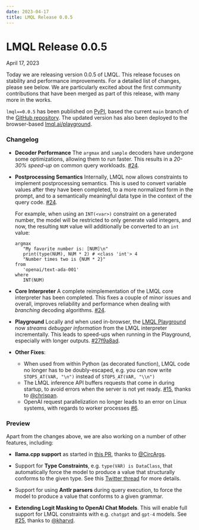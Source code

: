 ```yaml
---
date: 2023-04-17
title: LMQL Release 0.0.5
---
```


# LMQL Release 0.0.5

<span class="date">April 17, 2023</span>

Today we are releasing version 0.0.5 of LMQL. This release focuses on stability and performance improvements. For a detailed list of changes, please see below. We are particularly excited about the first community contributions that have been merged as part of this release, with many more in the works.

`lmql==0.0.5` has been published on [PyPI](https://pypi.org/project/lmql/), based the current `main` branch of the [GitHub repository](https://github.com/eth-sri/lmql). The updated version has also been deployed to the browser-based [lmql.ai/playground](http://lmql.ai/playground).

### Changelog

* **Decoder Performance** The `argmax` and `sample` decoders have undergone some optimizations, allowing them to run faster. This results in a *20-30% speed-up* on common query workloads. [#24](https://github.com/eth-sri/lmql/pull/24).

* **Postprocessing Semantics** Internally, LMQL now allows constraints to implement postprocessing semantics. This is used to convert variable values after they have been completed, to a more normalized form in the prompt, and to a semantically meaningful data type in the context of the query code. [#24](https://github.com/eth-sri/lmql/pull/24). 

   For example, when using an `INT(<var>)` constraint on a generated number, the model will be restricted to only generate valid integers, and now, the resulting `NUM` value will additionally be converted to an `int` value:

   ```
   argmax
      "My favorite number is: [NUM]\n"
      print(type(NUM), NUM * 2) # <class 'int'> 4
      "Number times two is {NUM * 2}"
   from
      'openai/text-ada-001'
   where
      INT(NUM) 
   ```

* **Core Interpreter** A complete reimplementation of the LMQL core interpreter has been completed. This fixes a couple of minor issues and overall, improves reliability and performance when dealing with *branching* decoding algorithms. [#24](https://github.com/eth-sri/lmql/pull/24).


* **Playground** Locally and when used in-browser, the [LMQL Playground](http://lmql.ai/playground) now *streams debugger information* from the LMQL interpreter incrementally. This leads to speed-ups when running in the Playground, especially with longer outputs. [#27f9a8ad](https://github.com/eth-sri/lmql/commit/27f9a8adb819f732608ef61c9aca9dca579dc536).


* **Other Fixes**:
    - When used from within Python (as decorated function), LMQL code no longer has to be doubly-escaped, e.g. you can now write `STOPS_AT(VAR, "\n")` instead of `STOPS_AT(VAR, "\\n")`
    - The LMQL inference API buffers requests that come in during startup, to avoid errors when the server is not yet ready. [#15](https://github.com/eth-sri/lmql/pull/15), thanks to [@chrispan](https://github.com/chrispan).
    - OpenAI request parallelization no longer leads to an error on Linux systems, with regards to worker processes [#6](https://github.com/eth-sri/lmql/issues/6).

### Preview

Apart from the changes above, we are also working on a number of other features, including:

* **llama.cpp support** as started in [this PR](https://github.com/eth-sri/lmql/pull/18), thanks to [@CircArgs](https://github.com/CircArgs).
* Support for **Type Constraints**, e.g.  `type(VAR) is DataClass`, that automatically force the model to produce a value that structurally conforms to the given type. See this [Twitter thread](https://twitter.com/lbeurerkellner/status/1646187597901733889) for more details.
* Support for using **Antlr parsers** during query execution, to force the model to produce a value that conforms to a given grammar. 

* **Extending Logit Masking to OpenAI Chat Models**. This will enable full support for LMQL constraints with e.g. `chatgpt` and `gpt-4` models. See [#25](https://github.com/eth-sri/lmql/pull/25), thanks to [@kharvd](https://github.com/kharvd).